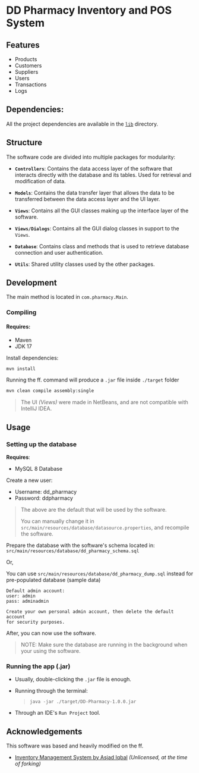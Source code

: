 # DD Pharmacy Inventory and POS System

## Features

- Products
- Customers
- Suppliers
- Users
- Transactions
- Logs

## Dependencies:

All the project dependencies are available in the [`lib`](lib/) directory.

## Structure

The software code are divided into multiple packages for modularity:

- **`Controllers`**: Contains the data access layer of the software that interacts directly with the database and
  its tables. Used for retrieval and modification of data.

- **`Models`**: Contains the data transfer layer that allows the data to be transferred between the data
  access layer and the UI layer.

- **`Views`**: Contains all the GUI classes making up the interface layer of the software.

- **`Views/Dialogs`**: Contains all the GUI dialog classes in support to the `Views`.

- **`Database`**: Contains class and methods that is used to retrieve database connection and user authentication.

- **`Utils`**: Shared utility classes used by the other packages.


## Development

The main method is located in `com.pharmacy.Main`.

### Compiling

#### Requires:
 - Maven
 - JDK 17

Install dependencies:

```sh
mvn install
```

Running the ff. command will produce a `.jar` file inside `./target` folder

```sh
mvn clean compile assembly:single
```

> The UI _(Views)_ were made in NetBeans, and are not compatible with IntelliJ IDEA.

## Usage

### Setting up the database

**Requires**:
 - MySQL 8 Database

Create a new user:
- Username: dd_pharmacy
- Password: ddpharmacy

> The above are the default that will be used by the software.
> 
> You can manually change it in `src/main/resources/database/datasource.properties`,
> and recompile the software.

Prepare the database with the software's schema located in:
`src/main/resources/database/dd_pharmacy_schema.sql`

Or,

You can use `src/main/resources/database/dd_pharmacy_dump.sql` instead for
pre-populated database (sample data)

```
Default admin account:
user: admin
pass: adminadmin

Create your own personal admin account, then delete the default account
for security purposes.
```

After, you can now use the software.

> NOTE: Make sure the database are running in the background when
> your using the software.

### Running the app (.jar)

- Usually, double-clicking the `.jar` file is enough.

- Running through the terminal:

  > ```
  > java -jar ./target/DD-Pharmacy-1.0.0.jar
  > ```

- Through an IDE's `Run Project` tool.

## Acknowledgements

This software was based and heavily modified on the ff.

- [Inventory Management System by Asjad Iqbal](https://github.com/AsjadIqbal/InventoryManagementSystem/tree/fa42a6b59265870256b4d1d0cc13e526ddb9679e)
  _(Unlicensed, at the time of forking)_
